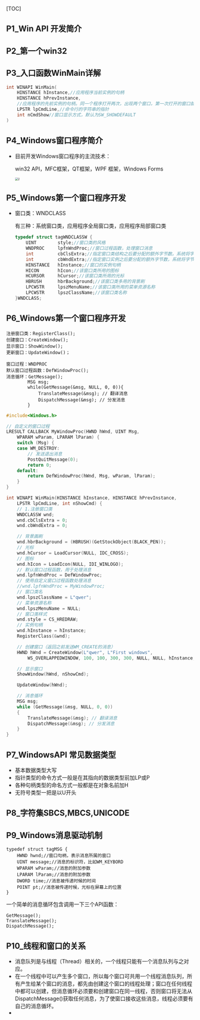 [TOC]

## P1_Win API 开发简介

 

## P2_第一个win32



## P3_入口函数WinMain详解

```c++ 
int WINAPI WinMain(
    HINSTANCE hInstance,//应用程序当前实例的句柄
    HINSTANCE hPrevInstance,
    //应用程序的先前实例的句柄。同一个程序打开两次，出现两个窗口，第一次打开的窗口就是先前实例的窗口，对于一个32位程序，该参数总为NULL
    LPSTR lpCmdLine,//命令行的字符串的指针
    int nCmdShow//窗口显示方式，默认为SW_SHOWDEFAULT
)
```

## P4_Windows窗口程序简介

- 目前开发Windows窗口程序的主流技术：

  win32 API，MFC框架，QT框架，WPF 框架，Windows Forms

  <img src="C:\Users\86177\Desktop\PWN1\win32\img\2.png" alt="2" style="zoom:50%;" />

## P5_Windows第一个窗口程序开发

- 窗口类：WNDCLASS

  有三种：系统窗口类，应用程序全局窗口类，应用程序局部窗口类

  ```c++
  typedef struct tagWNDCLASSW {
      UINT        style;//窗口类的风格
      WNDPROC     lpfnWndProc;//窗口过程函数，处理窗口消息
      int         cbClsExtra;//指定窗口类结构之后要分配的额外字节数。系统将字节初始化为零
      int         cbWndExtra;//指定窗口实例之后要分配的额外字节数，系统将字节初始化为零
      HINSTANCE   hInstance;//窗口的实例句柄
      HICON       hIcon;//该窗口类所用的图标
      HCURSOR     hCursor;//该窗口类所用的光标
      HBRUSH      hbrBackground;//该窗口类多用的背景刷
      LPCWSTR     lpszMenuName;//该窗口类所用的菜单资源名称
      LPCWSTR     lpszClassName;//该窗口类名称
  }WNDCLASS;
  ```

  

## P6_Windows第一个窗口程序开发

```
注册窗口类：RegisterClass();
创建窗口：CreateWindow();
显示窗口：ShowWindow();
更新窗口：UpdateWindow()；

窗口过程：WNDPROC
默认窗口过程函数：DefWindowProc();
消息循环：GetMessage();
		MSG msg;
		while(GetMessage(&msg, NULL, 0, 0)){
			TranslateMessage(&msg); // 翻译消息
			DispatchMessage(&msg); // 分发消息
		}
```

```c++
#include<Windows.h>

// 自定义的窗口过程
LRESULT CALLBACK MyWindowProc(HWND hWnd, UINT Msg,
    WPARAM wParam, LPARAM lParam) {
    switch (Msg) {
    case WM_DESTROY:
        // 发送退出消息
        PostQuitMessage(0);
        return 0;
    default:
        return DefWindowProc(hWnd, Msg, wParam, lParam);
    }
}

int WINAPI WinMain(HINSTANCE hInstance, HINSTANCE hPrevInstance,
    LPSTR lpCmdLine, int nShowCmd) {
    // 1.注册窗口类
    WNDCLASSW wnd;
    wnd.cbClsExtra = 0;
    wnd.cbWndExtra = 0;

    // 背景画刷
    wnd.hbrBackground = (HBRUSH)(GetStockObject(BLACK_PEN));
    // 光标
    wnd.hCursor = LoadCursor(NULL, IDC_CROSS);
    // 图标
    wnd.hIcon = LoadIcon(NULL, IDI_WINLOGO);
    // 默认窗口过程函数，用于处理消息
    wnd.lpfnWndProc = DefWindowProc;
    // 使用自定义窗口过程函数处理消息
    //wnd.lpfnWndProc = MyWindowProc;
    // 窗口类名
    wnd.lpszClassName = L"qwer";
    // 菜单资源名称
    wnd.lpszMenuName = NULL;
    // 窗口类样式
    wnd.style = CS_HREDRAW;
    // 实例句柄
    wnd.hInstance = hInstance;
    RegisterClass(&wnd);

    // 创建窗口（返回之前发送WM_CREATE的消息）
    HWND hWnd = CreateWindow(L"qwer", L"First windows",
        WS_OVERLAPPEDWINDOW, 100, 100, 300, 300, NULL, NULL, hInstance, NULL);

    // 显示窗口
    ShowWindow(hWnd, nShowCmd);

    UpdateWindow(hWnd);

    // 消息循环
    MSG msg;
    while (GetMessage(&msg, NULL, 0, 0))
    {
        TranslateMessage(&msg); // 翻译消息
        DispatchMessage(&msg); // 分发消息
    }
}
```

## P7_WindowsAPI 常见数据类型

- 基本数据类型大写
- 指针类型的命令方式一般是在其指向的数据类型前加LP或P
- 各种句柄类型的命名方式一般都是在对象名前加H
- 无符号类型一把是以U开头



## P8_字符集SBCS,MBCS,UNICODE

## P9_Windows消息驱动机制

```
typedef struct tagMSG {
    HWND hwnd;//窗口句柄，表示消息所属的窗口
    UINT message;//消息的标识符，比如WM_KEYBORD
    WPARAM wParam;//消息的附加参数
    LPARAM lParam;//消息的附加参数
    DWORD time;//消息被传递时候的时间
    POINT pt;//消息被传递时候，光标在屏幕上的位置
} 
```

一个简单的消息循环包含调用一下三个API函数：

```
GetMessage();
TranslateMessage();
DispatchMessage();
```

## P10_线程和窗口的关系

- 消息队列是与线程（Thread）相关的，一个线程只能有一个消息队列与之对应。
- 在一个线程中可以产生多个窗口，所以每个窗口可共用一个线程消息队列，所有产生给某个窗口的消息，都先由创建这个窗口的线程处理；窗口在任何线程中都可以创建，但消息循环必须要和创建窗口在同一线程，否则窗口将无法从DispatchMessage()获取任何消息，为了使窗口接收这些消息，线程必须要有自己的消息循环。
- 

